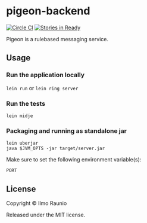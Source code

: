 # pigeon-backend

[![Circle CI](https://circleci.com/gh/rulebased-chat/pigeon-backend.svg?style=svg)](https://circleci.com/gh/rulebased-chat/pigeon-backend) [![Stories in Ready](https://badge.waffle.io/rulebased-chat/pigeon-backend.png?label=ready&title=Ready)](https://waffle.io/rulebased-chat/pigeon-backend)

Pigeon is a rulebased messaging service.

## Usage

### Run the application locally

`lein run` or `lein ring server`

### Run the tests

`lein midje`

### Packaging and running as standalone jar

```
lein uberjar
java $JVM_OPTS -jar target/server.jar
```

Make sure to set the following environment variable(s):

```
PORT
```

## License

Copyright © Ilmo Raunio

Released under the MIT license.
